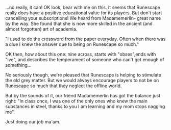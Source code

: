 ...no really, it can! OK look, bear with me on this. It seems that Runescape really does have a positive educational value for its players. But don't start cancelling your subscriptions! We heard from Madamemerlin- great name by the way. She found that she is now more skilled in the ancient (and almost forgotten) art of academia.

"I used to do the crossword from the paper everyday. Often when there was a clue I knew the answer due to being on Runescape so much."

OK then, how about this one: nine across, starts with "obses",ends with "ive", and describes the temperament of someone who can't get enough of something...

No seriously though, we're pleased that Runescape is helping to stimulate the old grey matter. But we would always encourage players to not be on Runescape so much that they neglect the offline world.

But by the sounds of it, our friend Madamemerlin has got the balance just right: "In class once, I was one of the only ones who knew the main substances in steel, thanks to you I am learning and my mom stops nagging me".

Just doing our job ma'am.
